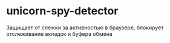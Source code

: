 # unicorn-spy-detector
Защищает от слежки за активностью в браузере, блокирует отслеживание вкладок и буфера обмена
